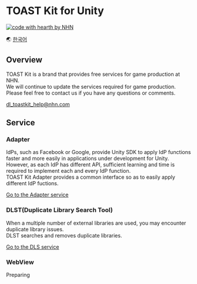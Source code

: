 # TOAST Kit for Unity

[![code with hearth by NHN ](https://img.shields.io/badge/%3C%2F%3E%20with%20%E2%99%A5%20by-NHN-ff1414.svg)](https://github.com/nhn)

🌏 [한국어](README.md)


## Overview

TOAST Kit is a brand that provides free services for game production at NHN.<br/>
We will continue to update the services required for game production.<br/>
Please feel free to contact us if you have any questions or comments. 

dl_toastkit_help@nhn.com


## Service

### Adapter

IdPs, such as Facebook or Google, provide Unity SDK to apply IdP functions faster and more easily in applications under development for Unity.<br/> However, as each IdP has different API, sufficient learning and time is required to implement each and every IdP function. <br/>
TOAST Kit Adapter provides a common interface so as to easily apply different IdP fuctions.

[Go to the Adapter service](documents/Adapter/README.en.md)

### DLST(Duplicate Library Search Tool)


When a multiple number of external libraries are used, you may encounter duplicate library issues.<br/>
DLST searches and removes duplicate libraries.

[Go to the DLS service](documents/DLST/README.en.md)

### WebView

Preparing
